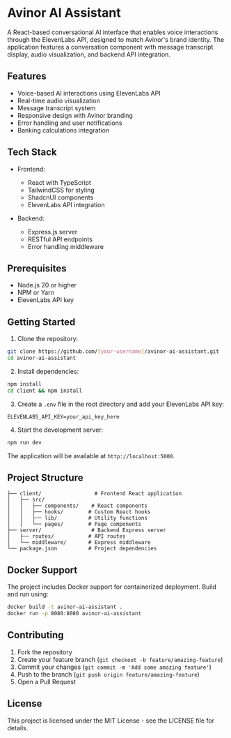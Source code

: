 # Avinor AI Assistant

A React-based conversational AI interface that enables voice interactions through the ElevenLabs API, designed to match Avinor's brand identity. The application features a conversation component with message transcript display, audio visualization, and backend API integration.

## Features

- Voice-based AI interactions using ElevenLabs API
- Real-time audio visualization
- Message transcript system
- Responsive design with Avinor branding
- Error handling and user notifications
- Banking calculations integration

## Tech Stack

- Frontend:
  - React with TypeScript
  - TailwindCSS for styling
  - ShadcnUI components
  - ElevenLabs API integration

- Backend:
  - Express.js server
  - RESTful API endpoints
  - Error handling middleware

## Prerequisites

- Node.js 20 or higher
- NPM or Yarn
- ElevenLabs API key

## Getting Started

1. Clone the repository:
```bash
git clone https://github.com/[your-username]/avinor-ai-assistant.git
cd avinor-ai-assistant
```

2. Install dependencies:
```bash
npm install
cd client && npm install
```

3. Create a `.env` file in the root directory and add your ElevenLabs API key:
```env
ELEVENLABS_API_KEY=your_api_key_here
```

4. Start the development server:
```bash
npm run dev
```

The application will be available at `http://localhost:5000`.

## Project Structure

```
├── client/                 # Frontend React application
│   ├── src/
│   │   ├── components/    # React components
│   │   ├── hooks/        # Custom React hooks
│   │   ├── lib/          # Utility functions
│   │   └── pages/        # Page components
├── server/                # Backend Express server
│   ├── routes/           # API routes
│   └── middleware/       # Express middleware
└── package.json          # Project dependencies
```

## Docker Support

The project includes Docker support for containerized deployment. Build and run using:

```bash
docker build -t avinor-ai-assistant .
docker run -p 8080:8080 avinor-ai-assistant
```

## Contributing

1. Fork the repository
2. Create your feature branch (`git checkout -b feature/amazing-feature`)
3. Commit your changes (`git commit -m 'Add some amazing feature'`)
4. Push to the branch (`git push origin feature/amazing-feature`)
5. Open a Pull Request

## License

This project is licensed under the MIT License - see the LICENSE file for details.
